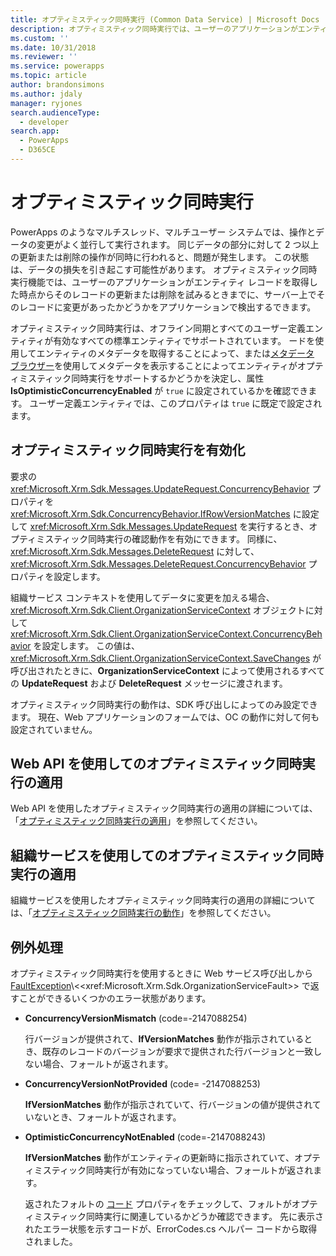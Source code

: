 ```yaml
---
title: オプティミスティック同時実行 (Common Data Service) | Microsoft Docs
description: オプティミスティック同時実行では、ユーザーのアプリケーションがエンティティ レコードを取得した時点からそのレコードの更新または削除を試みるときまでに、サーバー上でそのレコードに変更があったかどうかをアプリケーションで検出する機能が提供されます。
ms.custom: ''
ms.date: 10/31/2018
ms.reviewer: ''
ms.service: powerapps
ms.topic: article
author: brandonsimons
ms.author: jdaly
manager: ryjones
search.audienceType:
  - developer
search.app:
  - PowerApps
  - D365CE
---
```

# <a name="optimistic-concurrency"></a>オプティミスティック同時実行

PowerApps のようなマルチスレッド、マルチユーザー システムでは、操作とデータの変更がよく並行して実行されます。 同じデータの部分に対して 2 つ以上の更新または削除の操作が同時に行われると、問題が発生します。 この状態は、データの損失を引き起こす可能性があります。 オプティミスティック同時実行機能では、ユーザーのアプリケーションがエンティティ レコードを取得した時点からそのレコードの更新または削除を試みるときまでに、サーバー上でそのレコードに変更があったかどうかをアプリケーションで検出するできます。  
  
 オプティミスティック同時実行は、オフライン同期とすべてのユーザー定義エンティティが有効なすべての標準エンティティでサポートされています。 ードを使用してエンティティのメタデータを取得することによって、または[メタデータ ブラウザー](browse-your-metadata.md)を使用してメタデータを表示することによってエンティティがオプティミスティック同時実行をサポートするかどうかを決定し、属性 **IsOptimisticConcurrencyEnabled** が  `true` に設定されているかを確認できます。 ユーザー定義エンティティでは、このプロパティは `true` に既定で設定されます。  
  
<a name="bkmk_enable"></a>   
## <a name="enable-optimistic-concurrency"></a>オプティミスティック同時実行を有効化  
 要求の <xref:Microsoft.Xrm.Sdk.Messages.UpdateRequest.ConcurrencyBehavior> プロパティを <xref:Microsoft.Xrm.Sdk.ConcurrencyBehavior.IfRowVersionMatches> に設定して  <xref:Microsoft.Xrm.Sdk.Messages.UpdateRequest> を実行するとき、オプティミスティック同時実行の確認動作を有効にできます。 同様に、<xref:Microsoft.Xrm.Sdk.Messages.DeleteRequest> に対して、<xref:Microsoft.Xrm.Sdk.Messages.DeleteRequest.ConcurrencyBehavior> プロパティを設定します。  
  
 組織サービス コンテキストを使用してデータに変更を加える場合、<xref:Microsoft.Xrm.Sdk.Client.OrganizationServiceContext> オブジェクトに対して <xref:Microsoft.Xrm.Sdk.Client.OrganizationServiceContext.ConcurrencyBehavior> を設定します。 この値は、<xref:Microsoft.Xrm.Sdk.Client.OrganizationServiceContext.SaveChanges> が呼び出されたときに、**OrganizationServiceContext** によって使用されるすべての **UpdateRequest** および **DeleteRequest** メッセージに渡されます。  
  
 オプティミスティック同時実行の動作は、SDK 呼び出しによってのみ設定できます。 現在、Web アプリケーションのフォームでは、OC の動作に対して何も設定されていません。  
  
## <a name="apply-optimistic-concurrency-using-web-api"></a>Web API を使用してのオプティミスティック同時実行の適用

Web API を使用したオプティミスティック同時実行の適用の詳細については、「[オプティミスティック同時実行の適用](webapi/perform-conditional-operations-using-web-api.md##apply-optimistic-concurrency)」を参照してください。


## <a name="apply-optimistic-concurrency-using-organization-service"></a>組織サービスを使用してのオプティミスティック同時実行の適用

組織サービスを使用したオプティミスティック同時実行の適用の詳細については、「[オプティミスティック同時実行の動作](org-service/entity-operations-update-delete.md##optimistic-concurrency-behavior)」を参照してください。
  
<a name="bkmk_handle"></a>   
## <a name="handle-exceptions"></a>例外処理  
 オプティミスティック同時実行を使用するときに Web サービス呼び出しから [FaultException](https://msdn.microsoft.com/library/ms576199\(v=vs.110\).aspx)\<<xref:Microsoft.Xrm.Sdk.OrganizationServiceFault>> で返すことができるいくつかのエラー状態があります。  
  
- **ConcurrencyVersionMismatch** (code=-2147088254)  
  
     行バージョンが提供されて、**IfVersionMatches** 動作が指示されているとき、既存のレコードのバージョンが要求で提供された行バージョンと一致しない場合、フォールトが返されます。  
  
- **ConcurrencyVersionNotProvided** (code= -2147088253)  
  
     **IfVersionMatches** 動作が指示されていて、行バージョンの値が提供されていないとき、フォールトが返されます。  
  
- **OptimisticConcurrencyNotEnabled** (code=-2147088243)  
  
     **IfVersionMatches** 動作がエンティティの更新時に指示されていて、オプティミスティック同時実行が有効になっていない場合、フォールトが返されます。  
  
  返されたフォルトの [コード](https://msdn.microsoft.com/library/system.servicemodel.faultexception.code\(v=vs.110\).aspx) プロパティをチェックして、フォルトがオプティミスティック同時実行に関連しているかどうか確認できます。 先に表示されたエラー状態を示すコードが、ErrorCodes.cs ヘルパー コードから取得されました。  
  

